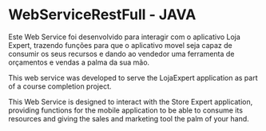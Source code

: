 # WebServiceRestFull - JAVA

Este Web Service foi desenvolvido para interagir com o aplicativo Loja Expert, trazendo funções para que o aplicativo movel seja capaz de consumir os seus recursos e dando ao vendedor uma ferramenta de orçamentos e vendas a palma da sua mão.


This web service was developed to serve the LojaExpert application as part of a course completion project.

This Web Service is designed to interact with the Store Expert application, providing functions for the mobile application to be able to consume its resources and giving the sales and marketing tool the palm of your hand.
